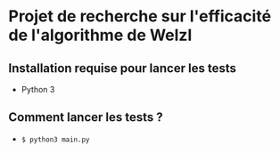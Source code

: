 # Projet de recherche sur l'efficacité de l'algorithme de Welzl

## Installation requise pour lancer les tests

* Python 3

## Comment lancer les tests ?

* `$ python3 main.py`